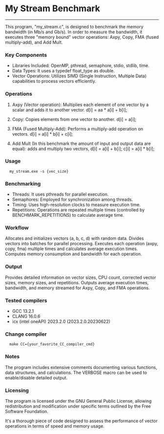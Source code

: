 # My Stream Benchmark

-------------------------

This program, "my_stream.c", is designed to benchmark the memory bandwidth (in Mb/s and Gb/s). In order to measure the bandwidth, it executes three "memory bound" vector operations: Axpy, Copy, FMA (fused multiply-add), and Add Mult.

### Key Components

* Libraries Included: OpenMP, pthread, semaphore, stdio, stdlib, time.
* Data Types: It uses a typedef float_type as double.
* Vector Operations: Utilizes SIMD (Single Instruction, Multiple Data) capabilities to process vectors efficiently.

### Operations

  1. Axpy (Vector operation):
        Multiplies each element of one vector by a scalar and adds it to another vector.
        d[i] = aa * a[i] + b[i];

  2. Copy:
        Copies elements from one vector to another.
        d[i] = a[i];

  3. FMA (Fused Multiply-Add):
        Performs a multiply-add operation on vectors.
        d[i] = a[i] * b[i] + c[i];

  4. Add Mult (In this benchmark the amount of input and output data are equal):
        adds and multiply two vectors,
        d[i] = a[i] + b[i];
        c[i] = a[i] * b[i];

### Usage

      my_stream.exe -s {vec_size}

### Benchmarking

* Threads: It uses pthreads for parallel execution.
* Semaphores: Employed for synchronization among threads.
* Timing: Uses high-resolution clocks to measure execution time.
* Repetitions: Operations are repeated multiple times (controlled by BENCHMARK_REPETITIONS) to calculate average time.

### Workflow

Allocates and initializes vectors (a, b, c, d) with random data.
Divides vectors into batches for parallel processing.
Executes each operation (axpy, copy, fma) multiple times and calculates average execution times.
Computes memory consumption and bandwidth for each operation.

### Output

Provides detailed information on vector sizes, CPU count, corrected
vector sizes, memory sizes, and repetitions.
Outputs average execution times, bandwidth, and memory streamed for
Axpy, Copy, and FMA operations.

### Tested compilers
* GCC 13.2.1
* CLANG 16.0.6
* icx (intel oneAPI) 2023.2.0 (2023.2.0.20230622)

### Change compiler
      make CC={your_favorite_CC_compiler_cmd}

### Notes

The program includes extensive comments documenting various functions, data structures, and calculations.
The VERBOSE macro can be used to enable/disable detailed output.

### Licensing

The program is licensed under the GNU General Public License, allowing redistribution and modification under specific terms outlined by the Free Software Foundation.

It's a thorough piece of code designed to assess the performance of vector operations in terms of speed and memory usage.
